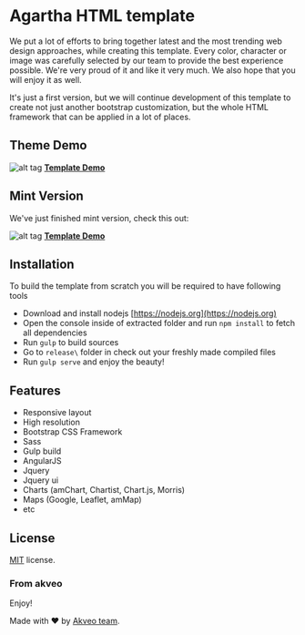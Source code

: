 # Agartha HTML template

We put a lot of efforts to bring together latest and the most trending web design approaches, while creating this template.
Every color, character or image was carefully selected by our team to provide the best experience possible.
We're very proud of it and like it very much. We also hope that you will enjoy it as well.

It's just a first version, but we will continue development of this template to create not just another bootstrap customization, but the whole HTML framework that can be applied in a lot of places.

## Theme Demo
![alt tag](http://i.imgur.com/yOZPlps.jpg)
**[Template Demo](http://akveo.com/blur-admin/#/dashboard)**

## Mint Version

We've just finished mint version, check this out:

![alt tag](http://i.imgur.com/A3TMviJ.png)
**[Template Demo](http://akveo.com/blur-admin-mint)**

## Installation

To build the template from scratch you will be required to have following tools
* Download and install nodejs [https://nodejs.org](https://nodejs.org)
* Open the console inside of extracted folder and run `npm install` to fetch all dependencies
* Run `gulp` to build sources
* Go to `release\` folder in check out your freshly made compiled files
* Run `gulp serve` and enjoy the beauty!
 
## Features
* Responsive layout
* High resolution
* Bootstrap CSS Framework
* Sass
* Gulp build
* AngularJS
* Jquery
* Jquery ui
* Charts (amChart, Chartist, Chart.js, Morris)
* Maps (Google, Leaflet, amMap)
* etc

License
-------------
<a href=/LICENSE.txt target="_blank">MIT</a> license.

### From akveo

Enjoy!

Made with ♥ by [Akveo team](http://akveo.com/).
